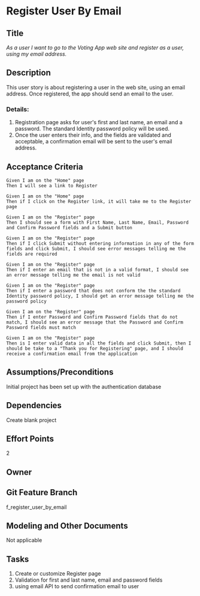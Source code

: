 # Register User By Email


## Title

*As a user I want to go to the Voting App web site and register as a user, using my email address.*

## Description

This user story is about registering a user in the web site, using an email address. Once registered, the app should send an email to the user.

### Details:

1. Registration page asks for user's first and last name, an email and a password. The standard Identity password policy will be used.
2. Once the user enters their info, and the fields are validated and acceptable, a confirmation email will be sent to the user's email address.

## Acceptance Criteria

    Given I am on the "Home" page 
    Then I will see a link to Register 

    Given I am on the "Home" page
    Then if I click on the Register link, it will take me to the Register page

    Given I am on the "Register" page
    Then I should see a form with First Name, Last Name, Email, Password and Confirm Password fields and a Submit button

    Given I am on the "Register" page
    Then if I click Submit without entering information in any of the form fields and click Submit, I should see error messages telling me the fields are required

    Given I am on the "Register" page
    Then if I enter an email that is not in a valid format, I should see an error message telling me the email is not valid

    Given I am on the "Register" page
    Then if I enter a password that does not conform the the standard Identity password policy, I should get an error message telling me the password policy

    Given I am on the "Register" page
    Then if I enter Password and Confirm Password fields that do not match, I should see an error message that the Password and Confirm Password fields must match

    Given I am on the "Register" page
    Then is I enter valid data in all the fields and click Submit, then I should be take to a "Thank you for Registering" page, and I should receive a confirmation email from the application



## Assumptions/Preconditions
Initial project has been set up with the authentication database 


## Dependencies
Create blank project


## Effort Points
2


## Owner



## Git Feature Branch
f_register_user_by_email


## Modeling and Other Documents
Not applicable


## Tasks

1. Create or customize Register page
2. Validation for first and last name, email and password fields
3. using email API to send confirmation email to user
